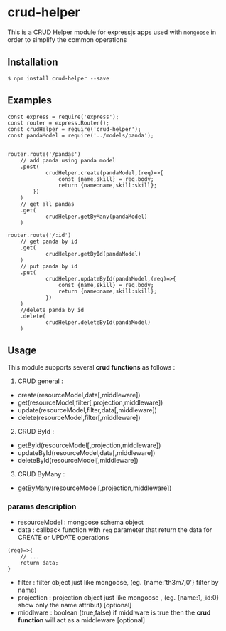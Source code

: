 # crud-helper
This is a CRUD Helper module for expressjs apps used with `mongoose`
in order to simplify the common operations

## Installation 

`$ npm install crud-helper --save`

## Examples
```
const express = require('express');
const router = express.Router();
const crudHelper = require('crud-helper');
const pandaModel = require('../models/panda');


router.route('/pandas')
    // add panda using panda model
    .post(
            crudHelper.create(pandaModel,(req)=>{
                const {name,skill} = req.body;
                return {name:name,skill:skill};
        })
    )
    // get all pandas
    .get(
            crudHelper.getByMany(pandaModel)
    )

router.route('/:id')
    // get panda by id
    .get(
            crudHelper.getById(pandaModel)
    )
    // put panda by id
    .put(
            crudHelper.updateById(pandaModel,(req)=>{
                const {name,skill} = req.body;
                return {name:name,skill:skill};
            })
    )
    //delete panda by id
    .delete(
            crudHelper.deleteById(pandaModel)
    )
```


## Usage
This module supports several **crud functions** as follows :
1. CRUD general :

- create(resourceModel,data[,middleware])
- get(resourceModel,filter[,projection,middleware])
- update(resourceModel,filter,data[,middleware])
- delete(resourceModel,filter[,middleware])

2. CRUD ById :

- getById(resourceModel[,projection,middleware])
- updateById(resourceModel,data[,middleware])
- deleteById(resourceModel[,middleware])

3. CRUD ByMany : 

- getByMany(resourceModel[,projection,middleware])


### params description

- resourceModel : mongoose schema object
- data : callback function with `req` parameter that return the data for CREATE or UPDATE operations 
```
(req)=>{
    // ...
    return data;
} 
```
- filter : filter object just like mongoose, (eg. {name:'th3m7j0'} filter by name)  
- projection : projection object just like mongoose , (eg. {name:1,_id:0} show only the name attribut) [optional]
- middlware : boolean (true,false) if middlware is true then the **crud function** will act as a middleware [optional]